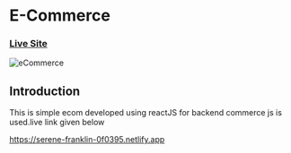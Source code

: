 # E-Commerce
### [Live Site](https://serene-franklin-0f0395.netlify.app)

![eCommerce](https://i.ibb.co/mH9SNNq/Build-an-e-commerce-1.png)


## Introduction
This is simple ecom developed using reactJS for backend commerce js is used.live link given below

https://serene-franklin-0f0395.netlify.app